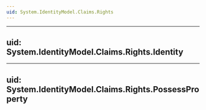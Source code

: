 ```yaml
---
uid: System.IdentityModel.Claims.Rights
---
```


---
uid: System.IdentityModel.Claims.Rights.Identity
---

---
uid: System.IdentityModel.Claims.Rights.PossessProperty
---
